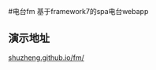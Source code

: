 #电台fm
基于framework7的spa电台webapp
<h2>演示地址</h2>
<a href="http://shuzheng.github.io/fm/">shuzheng.github.io/fm/</a>
